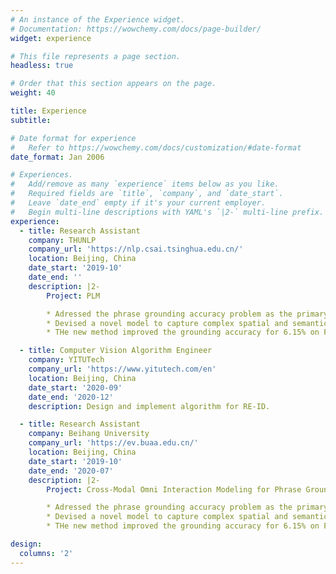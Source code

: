 ```yaml
---
# An instance of the Experience widget.
# Documentation: https://wowchemy.com/docs/page-builder/
widget: experience

# This file represents a page section.
headless: true

# Order that this section appears on the page.
weight: 40

title: Experience
subtitle:

# Date format for experience
#   Refer to https://wowchemy.com/docs/customization/#date-format
date_format: Jan 2006

# Experiences.
#   Add/remove as many `experience` items below as you like.
#   Required fields are `title`, `company`, and `date_start`.
#   Leave `date_end` empty if it's your current employer.
#   Begin multi-line descriptions with YAML's `|2-` multi-line prefix.
experience:
  - title: Research Assistant
    company: THUNLP
    company_url: 'https://nlp.csai.tsinghua.edu.cn/'
    location: Beijing, China
    date_start: '2019-10'
    date_end: ''
    description: |2-
        Project: PLM

        * Adressed the phrase grounding accuracy problem as the primary researcher.
        * Devised a novel model to capture complex spatial and semantic relationship among image regions and phrases through multi-level multi-modal interactin.
        * THe new method improved the grounding accuracy for 6.15% on Flickr30K Entities and 21.25% on ReferItGame.

  - title: Computer Vision Algorithm Engineer
    company: YITUTech
    company_url: 'https://www.yitutech.com/en'
    location: Beijing, China
    date_start: '2020-09'
    date_end: '2020-12'
    description: Design and implement algorithm for RE-ID.

  - title: Research Assistant
    company: Beihang University
    company_url: 'https://ev.buaa.edu.cn/'
    location: Beijing, China
    date_start: '2019-10'
    date_end: '2020-07'
    description: |2-
        Project: Cross-Modal Omni Interaction Modeling for Phrase Grounding

        * Adressed the phrase grounding accuracy problem as the primary researcher.
        * Devised a novel model to capture complex spatial and semantic relationship among image regions and phrases through multi-level multi-modal interactin.
        * THe new method improved the grounding accuracy for 6.15% on Flickr30K Entities and 21.25% on ReferItGame.

design:
  columns: '2'
---
```

